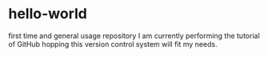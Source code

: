 # hello-world
first time and general usage repository
I am currently performing the tutorial of GitHub hopping this version control system will fit my needs.
